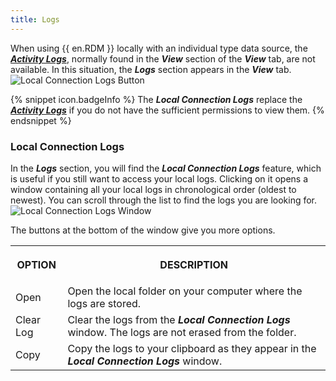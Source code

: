 ```yaml
---
title: Logs
---
```

When using {{ en.RDM }} locally with an individual type data source, the [***Activity Logs***](/rdm/windows/commands/view/view/activity-logs/), normally found in the ***View*** section of the ***View*** tab, are not available. In this situation, the ***Logs*** section appears in the ***View*** tab.  
![Local Connection Logs Button](/img/en/rdm/windows/RDMWin2046.png) 

{% snippet icon.badgeInfo %} 
The ***Local Connection Logs*** replace the [***Activity Logs***](/rdm/windows/commands/view/view/activity-logs/) if you do not have the sufficient permissions to view them. 
{% endsnippet %}
 
### Local Connection Logs 

In the ***Logs*** section, you will find the ***Local Connection Logs*** feature, which is useful if you still want to access your local logs. Clicking on it opens a window containing all your local logs in chronological order (oldest to newest). You can scroll through the list to find the logs you are looking for.  
![Local Connection Logs Window](/img/en/rdm/windows/RDMWin2047.png) 

The buttons at the bottom of the window give you more options. 

<table>
	<tr>
		<th>

OPTION 
		</th>
		<th>
DESCRIPTION 
		</th>
	</tr>
	<tr>
		<td>
Open 
		</td>
		<td>
Open the local folder on your computer where the logs are stored. 
		</td>
	</tr>
	<tr>
		<td>
Clear Log 
		</td>
		<td>
Clear the logs from the ***Local Connection Logs*** window. The logs are not erased from the folder. 
		</td>
	</tr>
	<tr>
		<td>
Copy 
		</td>
		<td>
Copy the logs to your clipboard as they appear in the ***Local Connection Logs*** window. 
		</td>
	</tr>
</table>


